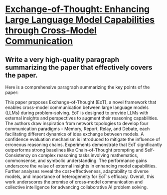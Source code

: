 # [Exchange-of-Thought: Enhancing Large Language Model Capabilities through   Cross-Model Communication](https://arxiv.org/abs/2312.01823)

## Write a very high-quality paragraph summarizing the paper that effectively covers the paper.

 Here is a comprehensive paragraph summarizing the key points of the paper:

This paper proposes Exchange-of-Thought (EoT), a novel framework that enables cross-model communication between large language models (LLMs) during problem-solving. EoT is designed to provide LLMs with external insights and perspectives to augment their reasoning capabilities. The authors draw inspiration from network topologies to develop four communication paradigms - Memory, Report, Relay, and Debate, each facilitating different dynamics of idea exchange between models. A confidence evaluation mechanism is introduced to mitigate the influence of erroneous reasoning chains. Experiments demonstrate that EoT significantly outperforms strong baselines like Chain-of-Thought prompting and Self-Consistency on complex reasoning tasks involving mathematics, commonsense, and symbolic understanding. The performance gains underscore the value of external insights in enhancing model capabilities. Further analyses reveal the cost-effectiveness, adaptability to diverse models, and importance of heterogeneity for EoT's efficacy. Overall, this work underscores the promise of cross-model communication and collective intelligence for advancing collaborative AI problem solving.
